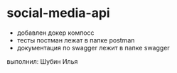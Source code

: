 # social-media-api
- добавлен докер компосс
- тесты постман лежат в папке postman
- документация по swagger лежит в папке swagger

выполнил: Шубин Илья
